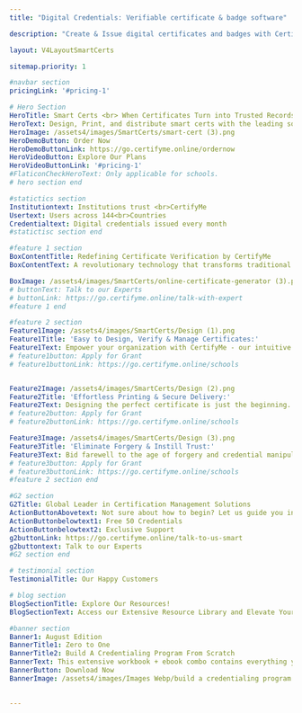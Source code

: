```yaml
---
title: "Digital Credentials: Verifiable certificate & badge software"

description: "Create & Issue digital certificates and badges with CertifyMe and feel confident that you’ve got the easiest technology and the best support in the industry."

layout: V4LayoutSmartCerts

sitemap.priority: 1

#navbar section
pricingLink: '#pricing-1'

# Hero Section 
HeroTitle: Smart Certs <br> When Certificates Turn into Trusted Records
HeroText: Design, Print, and distribute smart certs with the leading solution for digital certification
HeroImage: /assets4/images/SmartCerts/smart-cert (3).png
HeroDemoButton: Order Now
HeroDemoButtonLink: https://go.certifyme.online/ordernow
HeroVideoButton: Explore Our Plans
HeroVideoButtonLink: '#pricing-1'
#FlaticonCheckHeroText: Only applicable for schools.
# hero section end

#statictics section
Institutiontext: Institutions trust <br>CertifyMe
Usertext: Users across 144<br>Countries
Credentialtext: Digital credentials issued every month
#statictisc section end

#feature 1 section 
BoxContentTitle: Redefining Certificate Verification by CertifyMe
BoxContentText: A revolutionary technology that transforms traditional certificates into a new era of verification. Eliminating manual authentication processes and introducing the power of QR codes and barcodes.<br> With Smart Cert, you have the ability to design, print, and distribute certificates seamlessly using our CertifyMe platform. We handle the printing and delivery, so you can focus on celebrating achievements and recognizing excellence.

BoxImage: /assets4/images/SmartCerts/online-certificate-generator (3).png
# buttonText: Talk to our Experts
# buttonLink: https://go.certifyme.online/talk-with-expert
#feature 1 end

#feature 2 section
Feature1Image: /assets4/images/SmartCerts/Design (1).png
Feature1Title: 'Easy to Design, Verify & Manage Certificates:'
Feature1Text: Empower your organization with CertifyMe - our intuitive certificate design platform. Effortlessly craft stunning certificates that reflect your brand. But that's not all. Our Smart Certificates are equipped with QR codes and bar codes, enabling quick and foolproof verification. Managing certificates has never been this streamlined.
# feature1button: Apply for Grant
# feature1buttonLink: https://go.certifyme.online/schools


Feature2Image: /assets4/images/SmartCerts/Design (2).png
Feature2Title: 'Effortless Printing & Secure Delivery:'
Feature2Text: Designing the perfect certificate is just the beginning. We ensure your certificates are not only impeccably designed but also professionally printed and securely delivered to your doorstep. Leave the hassles of printing and logistics to us while you focus on recognizing achievements.
# feature2button: Apply for Grant
# feature2buttonLink: https://go.certifyme.online/schools

Feature3Image: /assets4/images/SmartCerts/Design (3).png
Feature3Title: 'Eliminate Forgery & Instill Trust:'
Feature3Text: Bid farewell to the age of forgery and credential manipulation. With Smart Cert, every certificate issued is fortified with advanced verification measures. Ensure the integrity of your organization's achievements and build trust among recipients, employers, and stakeholders.
# feature3button: Apply for Grant
# feature3buttonLink: https://go.certifyme.online/schools
#feature 2 section end

#G2 section
G2Title: Global Leader in Certification Management Solutions
ActionButtonAbovetext: Not sure about how to begin? Let us guide you in the right direction!
ActionButtonbelowtext1: Free 50 Credentials
ActionButtonbelowtext2: Exclusive Support
g2buttonLink: https://go.certifyme.online/talk-to-us-smart
g2buttontext: Talk to our Experts
#G2 section end

# testimonial section
TestimonialTitle: Our Happy Customers

# blog section
BlogSectionTitle: Explore Our Resources!
BlogSectionText: Access our Extensive Resource Library and Elevate Your Digital Credential Journey.

#banner section
Banner1: August Edition
BannerTitle1: Zero to One
BannerTitle2: Build A Credentialing Program From Scratch
BannerText: This extensive workbook + ebook combo contains everything you need to build a credentialing program from scratch.
BannerButton: Download Now
BannerImage: /assets4/images/Images Webp/build a credentialing program.webp

 
---
```

